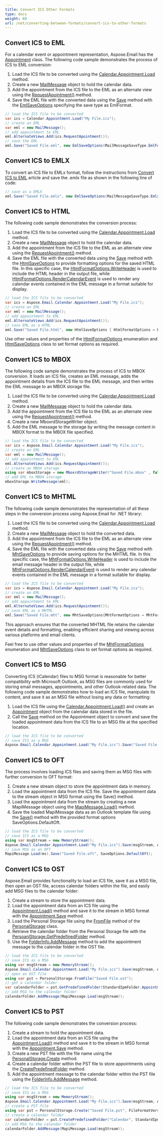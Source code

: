 ```yaml
---
title: Convert ICS Other Formats
type: docs
weight: 60
url: /net/converting-between-formats/convert-ics-to-other-formats
---
```


## **Convert ICS to EML**

For a calendar event or appointment representation, Aspose.Email has the [Appointment](https://reference.aspose.com/email/net/aspose.email.calendar/appointment/#appointment-class) class. The following code sample demonstrates the process of ICS to EML conversion:

1. Load the ICS file to be converted using the [Calendar.Appointment.Load](https://reference.aspose.com/email/net/aspose.email.calendar/appointment/load/#load_3) method.
2. Create a new [MailMessage](https://reference.aspose.com/email/net/aspose.email/mailmessage/#mailmessage-class) object to hold the calendar data. 
3. Add the appointment from the ICS file to the EML as an alternate view using the [RequestApointment()](https://reference.aspose.com/email/net/aspose.email.calendar/appointment/requestapointment/#requestapointment) method. 
4. Save the EML file with the converted data using the [Save](https://reference.aspose.com/email/net/aspose.email/mailmessage/save/#save_3) method with the [EmlSaveOptions](https://reference.aspose.com/email/net/aspose.email/emlsaveoptions/emlsaveoptions/#emlsaveoptions-constructor) specifying the save type as EmlFormat. 


```cs
// load the ICS file to be converted
var ics = Calendar.Appointment.Load("My File.ics");
// create an EML
var eml = new MailMessage();
// add appointment to EML
eml.AlternateViews.Add(ics.RequestApointment());
// save the EML
eml.Save("Saved File.eml", new EmlSaveOptions(MailMessageSaveType.EmlFormat));
```

## **Convert ICS to EMLX**

To convert an ICS file to EMLx format, follow the instructions from [Convert ICS to EML](#convert-ics-to-eml) article and save the .emlx file as shown in the following line of code:

```cs
// save as a EMLX
eml.Save("Saved File.emlx", new EmlSaveOptions(MailMessageSaveType.EmlxFormat));
```

## **Convert ICS to HTML**

The following code sample demonstrates the conversion process:

1. Load the ICS file to be converted using the [Calendar.Appointment.Load](https://reference.aspose.com/email/net/aspose.email.calendar/appointment/load/#load_3) method.
2. Create a new [MailMessage](https://reference.aspose.com/email/net/aspose.email/mailmessage/#mailmessage-class) object to hold the calendar data. 
3. Add the appointment from the ICS file to the EML as an alternate view using the [RequestApointment()](https://reference.aspose.com/email/net/aspose.email.calendar/appointment/requestapointment/#requestapointment) method. 
4. Save the EML file with the converted data using the [Save](https://reference.aspose.com/email/net/aspose.email/mailmessage/save/#save_3) method with the [HtmlSaveOptions](https://reference.aspose.com/email/net/aspose.email/htmlsaveoptions/#htmlsaveoptions-class) to provide formatting options for the saved HTML file. In this specific case, the [HtmlFormatOptions.WriteHeader](https://reference.aspose.com/email/net/aspose.email/htmlformatoptions/#htmlformatoptions-enumeration) is used to include the HTML header in the output file, while [HtmlFormatOptions.RenderCalendarEvent](https://reference.aspose.com/email/net/aspose.email/htmlformatoptions/#htmlformatoptions-enumeration) is used to render any calendar events contained in the EML message in a format suitable for display. 

```cs
// load the ICS file to be converted
var ics = Aspose.Email.Calendar.Appointment.Load("My File.ics");
// create an EML
var eml = new MailMessage();
// add appointment to EML
eml.AlternateViews.Add(ics.RequestApointment());
// save EML as a HTML
eml.Save("Saved File.html", new HtmlSaveOptions { HtmlFormatOptions = HtmlFormatOptions.WriteHeader | HtmlFormatOptions.RenderCalendarEvent });
```

Use other values and properties of the [HtmlFormatOptions](https://reference.aspose.com/email/net/aspose.email/htmlformatoptions/#htmlformatoptions-enumeration) enumeration and [HtmlSaveOptions](https://reference.aspose.com/email/net/aspose.email/htmlsaveoptions/#htmlsaveoptions-class) class to set format options as required.


## **Convert ICS to MBOX**

The following code sample demonstrates the process of ICS to MBOX conversion. It loads an ICS file, creates an EML message, adds the appointment details from the ICS file to the EML message, and then writes the EML message to an MBOX storage file.

1. Load the ICS file to be converted using the [Calendar.Appointment.Load](https://reference.aspose.com/email/net/aspose.email.calendar/appointment/load/#load_3) method.
2. Create a new [MailMessage](https://reference.aspose.com/email/net/aspose.email/mailmessage/#mailmessage-class) object to hold the calendar data. 
3. Add the appointment from the ICS file to the EML as an alternate view using the [RequestApointment()](https://reference.aspose.com/email/net/aspose.email.calendar/appointment/requestapointment/#requestapointment) method.
4. Create a new MboxrdStorageWriter object.
5. Add the EML message to the storage by writing the message content in MBOX format to the MBOX file specified.


```cs
// load the ICS file to be converted
var ics = Aspose.Email.Calendar.Appointment.Load("My File.ics");
// create an EML
var eml = new MailMessage();
// add appointment to EML
eml.AlternateViews.Add(ics.RequestApointment());
// create an MBOX storage
using var mboxStorage = new MboxrdStorageWriter("Saved File.mbox" , false);
// add EML to MBOX storage
mboxStorage.WriteMessage(eml);
```

## **Convert ICS to MHTML**

The following code sample demonstrates the representation of all these steps in the conversion process using Aspose.Email for .NET library:

1. Load the ICS file to be converted using the [Calendar.Appointment.Load](https://reference.aspose.com/email/net/aspose.email.calendar/appointment/load/#load_3) method.
2. Create a new [MailMessage](https://reference.aspose.com/email/net/aspose.email/mailmessage/#mailmessage-class) object to hold the converted data. 
3. Add the appointment from the ICS file to the EML as an alternate view using the [RequestApointment()](https://reference.aspose.com/email/net/aspose.email.calendar/appointment/requestapointment/#requestapointment) method.
4. Save the EML file with the converted data using the [Save](https://reference.aspose.com/email/net/aspose.email/mailmessage/save/#save_3) method with [MhtSaveOptions](https://reference.aspose.com/email/net/aspose.email/mhtsaveoptions/#mhtsaveoptions-class) to provide saving options for the MHTML file. In this specific case, the [MhtFormatOptions.WriteHeader](https://reference.aspose.com/email/net/aspose.email/mhtformatoptions/#mhtformatoptions-enumeration) is used to include the email message header in the output file, while [MhtFormatOptions.RenderCalendarEvent](https://reference.aspose.com/email/net/aspose.email/mhtformatoptions/#mhtformatoptions-enumeration) is used to render any calendar events contained in the EML message in a format suitable for display.


```cs
// load the ICS file to be converted
var ics = Aspose.Email.Calendar.Appointment.Load("My File.ics");
// create an EML
var eml = new MailMessage();
// add appointment to EML
eml.AlternateViews.Add(ics.RequestApointment());
// save EML as a MHTML
eml.Save("Saved File.mht", new MhtSaveOptions{MhtFormatOptions = MhtFormatOptions.WriteHeader | MhtFormatOptions.RenderCalendarEvent});
```

This approach ensures that the converted MHTML file retains the calendar event details and formatting, enabling efficient sharing and viewing across various platforms and email clients.

Feel free to use other values and properties of the [MhtFormatOptions](https://reference.aspose.com/email/net/aspose.email/mhtformatoptions/#mhtformatoptions-enumeration) enumeration and [MhtSaveOptions](https://reference.aspose.com/email/net/aspose.email/mhtsaveoptions/#mhtsaveoptions-class) class to set format options as required.

## **Convert ICS to MSG**

Converting ICS (iCalendar) files to MSG format is reasonable for better compatibility with Microsoft Outlook, as MSG files are commonly used for storing email messages, appointments, and other Outlook-related data. The following code sample demonstrates how to load an ICS file, manipulate its content, and save it as an MSG file without losing any data or formatting:

1. Load the ICS file using the [Calendar.Appointment.Load()](https://reference.aspose.com/email/net/aspose.email.calendar/appointment/load/#load_3) and create an [Appointment](https://reference.aspose.com/email/net/aspose.email.calendar/appointment/#appointment-class) object from the calendar data stored in the file.
2. Call the [Save](https://reference.aspose.com/email/net/aspose.email.calendar/appointment/save/#save_4) method on the Appointment object to convert and save the loaded appointment data from the ICS file to an MSG file at the specified location.

```cs
// load the ICS file to be converted
// save ICS as a MSG
Aspose.Email.Calendar.Appointment.Load("My File.ics").Save("Saved File.msg", AppointmentSaveFormat.Msg);
```

## **Convert ICS to OFT**

The process involves loading ICS files and saving them as MSG files with further conversion to OFT format: 

1. Create a new stream object to store the appointment data in memory.
2. Load the appointment data from the ICS file. Save the appointment data to the stream object in MSG format using the Save() method.
3. Load the appointment data from the stream by creating a new MapiMessage object using the [MapiMessage.Load()](https://reference.aspose.com/email/net/aspose.email.mapi/mapimessage/load/#load) method.
4. Save the loaded MapiMessage data as an Outlook template file using the [Save()](https://reference.aspose.com/email/net/aspose.email.mapi/mapimessage/save/#save_3) method with the provided format options SaveOptions.DefaultOft.

```cs
// load the ICS file to be converted
// save ICS as a MSG
using var msgStream = new MemoryStream();
Aspose.Email.Calendar.Appointment.Load("My File.ics").Save(msgStream, AppointmentSaveFormat.Msg);
// save MSG as an OFT
MapiMessage.Load(ms).Save("Saved File.oft", SaveOptions.DefaultOft);
```

## **Convert ICS to OST**

Aspose.Email provides functionality to load an ICS file, save it as a MSG file, then open an OST file, access calendar folders within the file, and easily add MSG files to the calendar folder:

1. Create a stream to store the appointment data.
2. Load the appointment data from an ICS file using the [Appointment.Load()](https://reference.aspose.com/email/net/aspose.email.calendar/appointment/load/#load_3) method and save it to the stream in MSG format with the [Appointment.Save](https://reference.aspose.com/email/net/aspose.email.calendar/appointment/save/#save_4) method.
3. Load the Personal Storage file using the [FromFile](https://reference.aspose.com/email/net/aspose.email.storage.pst/personalstorage/fromfile/#fromfile) method of the [PersonalStorage](https://reference.aspose.com/email/net/aspose.email.storage.pst/personalstorage/#personalstorage-class) class.
4. Retrieve the calendar folder from the Personal Storage file with the [PersoanlStorage.GetPredefinedFolder](https://reference.aspose.com/email/net/aspose.email.storage.pst/personalstorage/getpredefinedfolder/) method.
5. Use the [FolderInfo.AddMessage](https://reference.aspose.com/email/net/aspose.email.storage.pst/folderinfo/addmessage/) method to add the appointment message to the calendar folder in the OST file.

```cs
// load the ICS file to be converted
// save ICS as a MSG
using var msgStream = new MemoryStream();
Aspose.Email.Calendar.Appointment.Load("My File.ics").Save(msgStream, AppointmentSaveFormat.Msg);
// open an OST file
using var pst = PersonalStorage.FromFile("Saved File.ost");
// get a calendar folder
var calendarFolder = pst.GetPredefinedFolder(StandardIpmFolder.Appointments);
// add MSG to the calendar folder
calendarFolder.AddMessage(MapiMessage.Load(msgStream));
```

## **Convert ICS to PST**


The following code sample demonstrates the conversion process:

1. Create a stream to hold the appointment data.
2. Load the appointment data from an ICS file using the [Appointment.Load()](https://reference.aspose.com/email/net/aspose.email.calendar/appointment/load/#load_3) method and save it to the stream in MSG format with the [Appointment.Save](https://reference.aspose.com/email/net/aspose.email.calendar/appointment/save/#save_4) method.
3. Create a new PST file with the file name using the [PersonalStorage.Create](https://reference.aspose.com/email/net/aspose.email.storage.pst/personalstorage/create/#create_4) method.
4. Create a calendar folder within the PST file to store appointments using the [CreatePredefinedFolder](https://reference.aspose.com/email/net/aspose.email.storage.pst/personalstorage/createpredefinedfolder/#createpredefinedfolder) method.
5. Add the appointment message to the calendar folder within the PST file using the [FolderInfo.AddMessage](https://reference.aspose.com/email/net/aspose.email.storage.pst/folderinfo/addmessage/) method.

```cs
// load the ICS file to be converted
// save ICS as a MSG
using var msgStream = new MemoryStream();
Aspose.Email.Calendar.Appointment.Load("My File.ics").Save(msgStream, AppointmentSaveFormat.Msg);
// create a PST file
using var pst = PersonalStorage.Create("Saved File.pst", FileFormatVersion.Unicode);
// create a calendar folder
var calendarFolder = pst.CreatePredefinedFolder("Calendar", StandardIpmFolder.Appointments);
// add MSG to the calendar folder
calendarFolder.AddMessage(MapiMessage.Load(msgStream));
```
